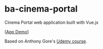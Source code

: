 # ba-cinema-portal
Cinema Portal web application built with Vue.js

[[App Demo](https://ba-cinema-portal.herokuapp.com)]

Based on Anthony Gore's [Udemy course](https://www.udemy.com/vuejs-2-essentials/).